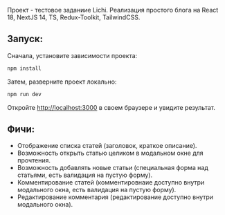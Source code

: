 Проект - тестовое заданиие Lichi. Реализация простого блога на React 18, NextJS 14, TS, Redux-Toolkit, TailwindCSS.

## Запуск:
Сначала, установите зависимости проекта: 
```bash
npm install
```

Затем, разверните проект локально:

```bash
npm run dev
```

Откройте [http://localhost:3000](http://localhost:3000) в своем браузере и увидите результат.

## Фичи:
- Отображение списка статей (заголовок, краткое описание).
- Возможность открыть статью целиком в модальном окне для прочтения.
- Возможность добавлять новые статьи (специальная форма над статьями, есть валидация на пустую форму).
- Комментирование статей (комментировнаие доступно внутри модального окна, есть валидация на пустую форму).
- Редактирование комментария (редактирование доступно внутри модального окна).
